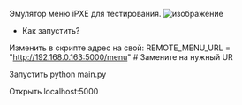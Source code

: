 Эмулятор меню iPXE для тестирования.
![изображение](https://github.com/user-attachments/assets/0e67b26c-7e8e-45f0-9d59-aaa4a939b35f)

- Как запустить?

Изменить в скрипте адрес на свой: REMOTE_MENU_URL = "http://192.168.0.163:5000/menu"  # Замените на нужный UR

Запустить python main.py

Открыть localhost:5000

